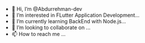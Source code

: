 - 👋 Hi, I’m @Abdurrehman-dev
- 👀 I’m interested in FLutter Application Development...
- 🌱 I’m currently learning BackEnd with Node.js...
- 💞️ I’m looking to collaborate on ...
- 📫 How to reach me ...

<!---
Abdurrehman-dev/Abdurrehman-dev is a ✨ special ✨ repository because its `README.md` (this file) appears on your GitHub profile.
You can click the Preview link to take a look at your changes.
--->
